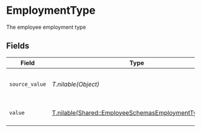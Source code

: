 # EmploymentType

The employee employment type


## Fields

| Field                                                                                                              | Type                                                                                                               | Required                                                                                                           | Description                                                                                                        | Example                                                                                                            |
| ------------------------------------------------------------------------------------------------------------------ | ------------------------------------------------------------------------------------------------------------------ | ------------------------------------------------------------------------------------------------------------------ | ------------------------------------------------------------------------------------------------------------------ | ------------------------------------------------------------------------------------------------------------------ |
| `source_value`                                                                                                     | *T.nilable(Object)*                                                                                                | :heavy_minus_sign:                                                                                                 | The source value of the employment type.                                                                           | Permanent                                                                                                          |
| `value`                                                                                                            | [T.nilable(Shared::EmployeeSchemasEmploymentTypeValue)](../../models/shared/employeeschemasemploymenttypevalue.md) | :heavy_minus_sign:                                                                                                 | The type of the employment.                                                                                        | permanent                                                                                                          |